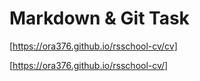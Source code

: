 # Markdown & Git Task

[https://ora376.github.io/rsschool-cv/cv]

[https://ora376.github.io/rsschool-cv/]
